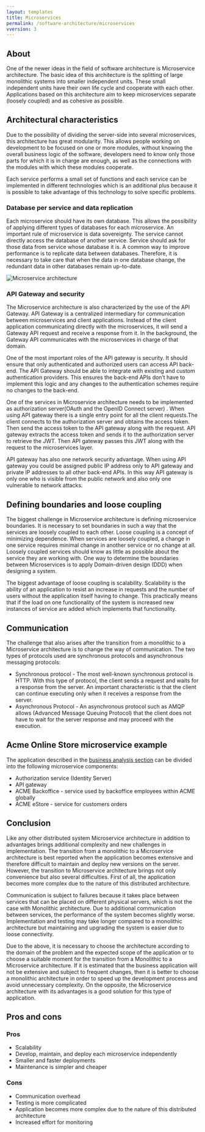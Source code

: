 ```yaml
---
layout: templates
title: Microservices
permalink: /software-architecture/microservices
vversion: 3
---
```



## About

One of the newer ideas in the field of software architecture is Microservice architecture. The basic idea of this architecture is the splitting of large monolithic systems into smaller independent units. These small independent units have their own life cycle and cooperate with each other. Applications based on this architecture aim to keep microservices separate \(loosely coupled\) and as cohesive as possible.

## Architectural characteristics

Due to the possibility of dividing the server-side into several microservices, this architecture has great modularity. This allows people working on development to be focused on one or more modules, without knowing the overall business logic of the software, developers need to know only those parts for which it is in charge are enough, as well as the connections with the modules with which these modules cooperate.

Each service performs a small set of functions and each service can be implemented in different technologies which is an additional plus because it is possible to take advantage of this technology to solve specific problems.

### Database per service and data replication

Each microservice should have its own database. This allows the possibility of applying different types of databases for each microservice. An important rule of microservice is data sovereignty. The service cannot directly access the database of another service. Service should ask for those data from service whose database it is. A common way to improve performance is to replicate data between databases. Therefore, it is necessary to take care that when the data in one database change, the redundant data in other databases remain up-to-date.

![Microservice architecture]({{site.url}}/assets/microservices.png)


### API Gateway and security

The Microservice architecture is also characterized by the use of the API Gateway. API Gateway is a centralized intermediary for communication between microservices and client applications. Instead of the client application communicating directly with the microservices, it will send a Gateway API request and receive a response from it. In the background, the Gateway API communicates with the microservices in charge of that domain.

One of the most important roles of the API gateway is security. It should ensure that only authenticated and authorized users can access API back-end. The API Gateway should be able to integrate with existing and custom authentication providers. This ensures the back-end APIs don’t have to implement this logic and any changes to the authentication schemes require no changes to the back-end. 

One of the services in Microservice architecture needs to be implemented as authorization server\(OAuth and the OpenID Connect server\) . When using API gateway there is a single entry point for all the client requests.The client connects to the authorization server and obtains the access token. Then send the access token to the API gateway along with the request. API gateway extracts the access token and sends it to the authorization server to retrieve the JWT. Then API gateway passes this JWT along with the request to the microservices layer.

API gateway has also one network security advantage. When using API gateway you could be assigned public IP address only to API gateway and private IP addresses to all other back-end APIs. In this way API gateway is only one who is visible from the public network and also only one vulnerable to network attacks.

## Defining boundaries and loose coupling 

The biggest challenge in Microservice architecture is defining microservice boundaries. It is necessary to set boundaries in such a way that the services are loosely coupled to each other. Loose coupling is a concept of minimizing dependence. When services are loosely coupled, a change in one service requires minimal change in another service or no change at all. Loosely coupled services should know as little as possible about the service they are working with. One way to determine the boundaries between Microservices is to apply Domain-driven design \(DDD\) when designing a system.

The biggest advantage of loose coupling is scalability. Scalability is the ability of an application to resist an increase in requests and the number of users without the application itself having to change. This practically means that if the load on one functionality of the system is increased new instances of service are added which implements that functionality.

## Communication

The challenge that also arises after the transition from a monolithic to a Microservice architecture is to change the way of communication. The two types of protocols used are synchronous protocols and asynchronous messaging protocols:

* Synchronous protocol - The most well-known synchronous protocol is HTTP. With this type of protocol, the client sends a request and waits for a response from the server. An important characteristic  is that the client can continue executing only when it receives a response from the server.
* Asynchronous Protocol - An asynchronous protocol such as AMQP allows \(Advanced Message Queuing Protocol\) that the client does not have to wait for the server response and may proceed with the execution.

## Acme Online Store microservice example

The application described in the [business analysis section](https://app.gitbook.com/@atomiv/s/docs/~/drafts/-M8vZliLelYahqo4XEiC/business-analysis/overview) can be divided into the following microservice components:

* Authorization service \(Identity Server\)
* API gateway
* ACME Backoffice - service used by backoffice employees within ACME globally
* ACME eStore - service for customers orders

## Conclusion

Like any other distributed system Microservice architecture in addition to advantages brings additional complexity and new challenges in implementation. The transition from a monolithic to a Microservice architecture is best reported when the application becomes extensive and therefore difficult to maintain and deploy new versions on the server. However, the transition to Microservice architecture brings not only convenience but also several difficulties. First of all, the application becomes more complex due to the nature of this distributed architecture.

Communication is subject to failures because it takes place between services that can be placed on different physical servers, which is not the case with Monolithic architecture. Due to additional communication between services, the performance of the system becomes slightly worse. Implementation and testing may take longer compared to a monolithic architecture but maintaining and upgrading the system is easier due to loose connectivity.

Due to the above, it is necessary to choose the architecture according to the domain of the problem and the expected scope of the application or to choose a suitable moment for the transition from a Monolithic to a Microservice architecture. If it is estimated that the business application will not be extensive and subject to frequent changes, then it is better to choose a monolithic architecture in order to speed up the development process and avoid unnecessary complexity. On the opposite, the Microservice architecture with its advantages is a good solution for this type of application.

## Pros and cons

### Pros

* Scalability
* Develop, maintain, and deploy each microservice independently
* Smaller and faster deployments
* Maintenance is simpler and cheaper

### Cons

* Communication overhead
* Testing is more complicated
* Application becomes more complex due to the nature of this distributed architecture
* Increased effort for monitoring



